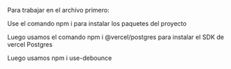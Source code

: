 Para trabajar en el archivo primero:

Use el comando npm i para instalar los paquetes del proyecto

Luego usamos el comando npm i @vercel/postgres para instalar el SDK de vercel Postgres

Luego usamos npm i use-debounce